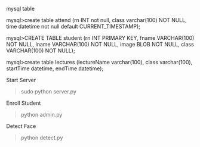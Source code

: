 mysql table

mysql>create table attend (rn INT not null, class varchar(100) NOT NULL, time datetime not null default CURRENT_TIMESTAMP);

mysql>CREATE TABLE student (rn INT PRIMARY KEY, fname VARCHAR(100) NOT NULL, lname VARCHAR(100) NOT NULL, image BLOB NOT NULL, class VARCHAR(100) NOT NULL);

mysql>create table lectures (lectureName varchar(100), class varchar(100), startTime datetime, endTime datetime);

Start Server
>sudo python server.py

Enroll Student
>python admin.py

Detect Face
>python detect.py
